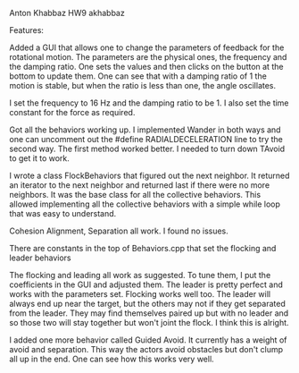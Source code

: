 Anton Khabbaz  HW9
akhabbaz


Features:

Added a GUI that allows one to change the parameters of feedback for the rotational motion.  The parameters are the physical ones, the frequency and the damping ratio.  One sets the values and then clicks on the button at the bottom to update them.  One can see that with a damping ratio of 1 the motion is stable, but when the ratio is less than one, the angle oscillates.

I set the frequency to 16 Hz and the damping ratio to be 1.  I also set the time constant for the force as required.


Got all the behaviors working up.  I implemented Wander in both ways and one can uncomment out the #define RADIALDECELERATION line
to try the second way.  The first method worked better. I needed to turn down TAvoid to get it to work.

I wrote a class FlockBehaviors that figured out the next neighbor. It returned an iterator to the next neighbor and returned last if there
were no more neighbors.  It was the base class for all the collective behaviors.  This allowed implementing all the collective behaviors with a 
simple while loop that was easy to understand.

Cohesion Alignment, Separation all work.  I found no issues.

There are constants in the top of Behaviors.cpp that set the flocking and leader behaviors

The flocking and leading all work as suggested. To tune them, I put the coefficients in the GUI and adjusted them.
The leader is pretty perfect and works with the parameters set.  Flocking works well too.  The leader will always end up near the target,
but the others may not if they get separated from the leader.  They may find themselves paired up but with no leader and so those two will 
stay together but won't joint the flock.  I think this is alright.

I added one more behavior called Guided Avoid.  It currently has a weight of avoid and separation.  This way the actors avoid obstacles but 
don't clump all up in the end.  One can see how this works very well.


